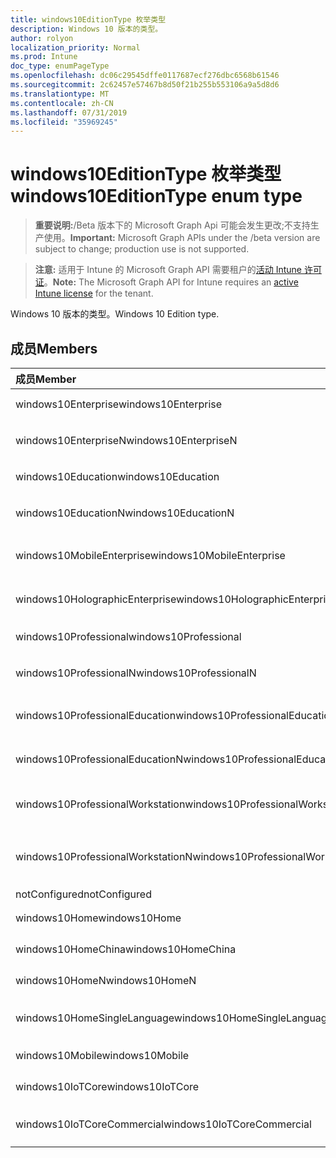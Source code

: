 ```yaml
---
title: windows10EditionType 枚举类型
description: Windows 10 版本的类型。
author: rolyon
localization_priority: Normal
ms.prod: Intune
doc_type: enumPageType
ms.openlocfilehash: dc06c29545dffe0117687ecf276dbc6568b61546
ms.sourcegitcommit: 2c62457e57467b8d50f21b255b553106a9a5d8d6
ms.translationtype: MT
ms.contentlocale: zh-CN
ms.lasthandoff: 07/31/2019
ms.locfileid: "35969245"
---
```

# <a name="windows10editiontype-enum-type"></a><span data-ttu-id="ac444-103">windows10EditionType 枚举类型</span><span class="sxs-lookup"><span data-stu-id="ac444-103">windows10EditionType enum type</span></span>

> <span data-ttu-id="ac444-104">**重要说明:**/Beta 版本下的 Microsoft Graph Api 可能会发生更改;不支持生产使用。</span><span class="sxs-lookup"><span data-stu-id="ac444-104">**Important:** Microsoft Graph APIs under the /beta version are subject to change; production use is not supported.</span></span>

> <span data-ttu-id="ac444-105">**注意:** 适用于 Intune 的 Microsoft Graph API 需要租户的[活动 Intune 许可证](https://go.microsoft.com/fwlink/?linkid=839381)。</span><span class="sxs-lookup"><span data-stu-id="ac444-105">**Note:** The Microsoft Graph API for Intune requires an [active Intune license](https://go.microsoft.com/fwlink/?linkid=839381) for the tenant.</span></span>

<span data-ttu-id="ac444-106">Windows 10 版本的类型。</span><span class="sxs-lookup"><span data-stu-id="ac444-106">Windows 10 Edition type.</span></span>

## <a name="members"></a><span data-ttu-id="ac444-107">成员</span><span class="sxs-lookup"><span data-stu-id="ac444-107">Members</span></span>
|<span data-ttu-id="ac444-108">成员</span><span class="sxs-lookup"><span data-stu-id="ac444-108">Member</span></span>|<span data-ttu-id="ac444-109">值</span><span class="sxs-lookup"><span data-stu-id="ac444-109">Value</span></span>|<span data-ttu-id="ac444-110">说明</span><span class="sxs-lookup"><span data-stu-id="ac444-110">Description</span></span>|
|:---|:---|:---|
|<span data-ttu-id="ac444-111">windows10Enterprise</span><span class="sxs-lookup"><span data-stu-id="ac444-111">windows10Enterprise</span></span>|<span data-ttu-id="ac444-112">0</span><span class="sxs-lookup"><span data-stu-id="ac444-112">0</span></span>|<span data-ttu-id="ac444-113">Windows 10 企业版</span><span class="sxs-lookup"><span data-stu-id="ac444-113">Windows 10 Enterprise</span></span>|
|<span data-ttu-id="ac444-114">windows10EnterpriseN</span><span class="sxs-lookup"><span data-stu-id="ac444-114">windows10EnterpriseN</span></span>|<span data-ttu-id="ac444-115">1</span><span class="sxs-lookup"><span data-stu-id="ac444-115">1</span></span>|<span data-ttu-id="ac444-116">Windows 10 EnterpriseN</span><span class="sxs-lookup"><span data-stu-id="ac444-116">Windows 10 EnterpriseN</span></span>|
|<span data-ttu-id="ac444-117">windows10Education</span><span class="sxs-lookup"><span data-stu-id="ac444-117">windows10Education</span></span>|<span data-ttu-id="ac444-118">双面</span><span class="sxs-lookup"><span data-stu-id="ac444-118">2</span></span>|<span data-ttu-id="ac444-119">Windows 10 教育版</span><span class="sxs-lookup"><span data-stu-id="ac444-119">Windows 10 Education</span></span>|
|<span data-ttu-id="ac444-120">windows10EducationN</span><span class="sxs-lookup"><span data-stu-id="ac444-120">windows10EducationN</span></span>|<span data-ttu-id="ac444-121">第三章</span><span class="sxs-lookup"><span data-stu-id="ac444-121">3</span></span>|<span data-ttu-id="ac444-122">Windows 10 EducationN</span><span class="sxs-lookup"><span data-stu-id="ac444-122">Windows 10 EducationN</span></span>|
|<span data-ttu-id="ac444-123">windows10MobileEnterprise</span><span class="sxs-lookup"><span data-stu-id="ac444-123">windows10MobileEnterprise</span></span>|<span data-ttu-id="ac444-124">4</span><span class="sxs-lookup"><span data-stu-id="ac444-124">4</span></span>|<span data-ttu-id="ac444-125">Windows 10 移动版企业版</span><span class="sxs-lookup"><span data-stu-id="ac444-125">Windows 10 Mobile Enterprise</span></span>|
|<span data-ttu-id="ac444-126">windows10HolographicEnterprise</span><span class="sxs-lookup"><span data-stu-id="ac444-126">windows10HolographicEnterprise</span></span>|<span data-ttu-id="ac444-127">5</span><span class="sxs-lookup"><span data-stu-id="ac444-127">5</span></span>|<span data-ttu-id="ac444-128">Windows 10 全息企业版</span><span class="sxs-lookup"><span data-stu-id="ac444-128">Windows 10 Holographic Enterprise</span></span>|
|<span data-ttu-id="ac444-129">windows10Professional</span><span class="sxs-lookup"><span data-stu-id="ac444-129">windows10Professional</span></span>|<span data-ttu-id="ac444-130">型</span><span class="sxs-lookup"><span data-stu-id="ac444-130">6</span></span>|<span data-ttu-id="ac444-131">Windows 10 专业版</span><span class="sxs-lookup"><span data-stu-id="ac444-131">Windows 10 Professional</span></span>|
|<span data-ttu-id="ac444-132">windows10ProfessionalN</span><span class="sxs-lookup"><span data-stu-id="ac444-132">windows10ProfessionalN</span></span>|<span data-ttu-id="ac444-133">步</span><span class="sxs-lookup"><span data-stu-id="ac444-133">7</span></span>|<span data-ttu-id="ac444-134">Windows 10 ProfessionalN</span><span class="sxs-lookup"><span data-stu-id="ac444-134">Windows 10 ProfessionalN</span></span>|
|<span data-ttu-id="ac444-135">windows10ProfessionalEducation</span><span class="sxs-lookup"><span data-stu-id="ac444-135">windows10ProfessionalEducation</span></span>|<span data-ttu-id="ac444-136">utf-8</span><span class="sxs-lookup"><span data-stu-id="ac444-136">8</span></span>|<span data-ttu-id="ac444-137">Windows 10 专业教育版</span><span class="sxs-lookup"><span data-stu-id="ac444-137">Windows 10 Professional Education</span></span>|
|<span data-ttu-id="ac444-138">windows10ProfessionalEducationN</span><span class="sxs-lookup"><span data-stu-id="ac444-138">windows10ProfessionalEducationN</span></span>|<span data-ttu-id="ac444-139">第</span><span class="sxs-lookup"><span data-stu-id="ac444-139">9</span></span>|<span data-ttu-id="ac444-140">Windows 10 专业版 EducationN</span><span class="sxs-lookup"><span data-stu-id="ac444-140">Windows 10 Professional EducationN</span></span>|
|<span data-ttu-id="ac444-141">windows10ProfessionalWorkstation</span><span class="sxs-lookup"><span data-stu-id="ac444-141">windows10ProfessionalWorkstation</span></span>|<span data-ttu-id="ac444-142">10 </span><span class="sxs-lookup"><span data-stu-id="ac444-142">10</span></span>|<span data-ttu-id="ac444-143">适用于工作站的 Windows 10 专业版</span><span class="sxs-lookup"><span data-stu-id="ac444-143">Windows 10 Professional for Workstations</span></span>|
|<span data-ttu-id="ac444-144">windows10ProfessionalWorkstationN</span><span class="sxs-lookup"><span data-stu-id="ac444-144">windows10ProfessionalWorkstationN</span></span>|<span data-ttu-id="ac444-145">11x17</span><span class="sxs-lookup"><span data-stu-id="ac444-145">11</span></span>|<span data-ttu-id="ac444-146">适用于工作站的 Windows 10 专业版 N</span><span class="sxs-lookup"><span data-stu-id="ac444-146">Windows 10 Professional for Workstations N</span></span>|
|<span data-ttu-id="ac444-147">notConfigured</span><span class="sxs-lookup"><span data-stu-id="ac444-147">notConfigured</span></span>|<span data-ttu-id="ac444-148">12</span><span class="sxs-lookup"><span data-stu-id="ac444-148">12</span></span>|<span data-ttu-id="ac444-149">NotConfigured</span><span class="sxs-lookup"><span data-stu-id="ac444-149">NotConfigured</span></span>|
|<span data-ttu-id="ac444-150">windows10Home</span><span class="sxs-lookup"><span data-stu-id="ac444-150">windows10Home</span></span>|<span data-ttu-id="ac444-151">13</span><span class="sxs-lookup"><span data-stu-id="ac444-151">13</span></span>|<span data-ttu-id="ac444-152">Windows 10 主页</span><span class="sxs-lookup"><span data-stu-id="ac444-152">Windows 10 Home</span></span>|
|<span data-ttu-id="ac444-153">windows10HomeChina</span><span class="sxs-lookup"><span data-stu-id="ac444-153">windows10HomeChina</span></span>|<span data-ttu-id="ac444-154">日</span><span class="sxs-lookup"><span data-stu-id="ac444-154">14</span></span>|<span data-ttu-id="ac444-155">Windows 10 家庭版中国</span><span class="sxs-lookup"><span data-stu-id="ac444-155">Windows 10 Home China</span></span>|
|<span data-ttu-id="ac444-156">windows10HomeN</span><span class="sxs-lookup"><span data-stu-id="ac444-156">windows10HomeN</span></span>|<span data-ttu-id="ac444-157">个</span><span class="sxs-lookup"><span data-stu-id="ac444-157">15</span></span>|<span data-ttu-id="ac444-158">Windows 10 家庭版 N</span><span class="sxs-lookup"><span data-stu-id="ac444-158">Windows 10 Home N</span></span>|
|<span data-ttu-id="ac444-159">windows10HomeSingleLanguage</span><span class="sxs-lookup"><span data-stu-id="ac444-159">windows10HomeSingleLanguage</span></span>|<span data-ttu-id="ac444-160">位</span><span class="sxs-lookup"><span data-stu-id="ac444-160">16</span></span>|<span data-ttu-id="ac444-161">Windows 10 家庭版单语言版</span><span class="sxs-lookup"><span data-stu-id="ac444-161">Windows 10 Home Single Language</span></span>|
|<span data-ttu-id="ac444-162">windows10Mobile</span><span class="sxs-lookup"><span data-stu-id="ac444-162">windows10Mobile</span></span>|<span data-ttu-id="ac444-163">×</span><span class="sxs-lookup"><span data-stu-id="ac444-163">17</span></span>|<span data-ttu-id="ac444-164">Windows 10 移动版</span><span class="sxs-lookup"><span data-stu-id="ac444-164">Windows 10 Mobile</span></span>|
|<span data-ttu-id="ac444-165">windows10IoTCore</span><span class="sxs-lookup"><span data-stu-id="ac444-165">windows10IoTCore</span></span>|<span data-ttu-id="ac444-166">18</span><span class="sxs-lookup"><span data-stu-id="ac444-166">18</span></span>|<span data-ttu-id="ac444-167">Windows 10 IoT 核心</span><span class="sxs-lookup"><span data-stu-id="ac444-167">Windows 10 IoT Core</span></span>|
|<span data-ttu-id="ac444-168">windows10IoTCoreCommercial</span><span class="sxs-lookup"><span data-stu-id="ac444-168">windows10IoTCoreCommercial</span></span>|<span data-ttu-id="ac444-169">合</span><span class="sxs-lookup"><span data-stu-id="ac444-169">19</span></span>|<span data-ttu-id="ac444-170">Windows 10 IoT Core 商业版</span><span class="sxs-lookup"><span data-stu-id="ac444-170">Windows 10 IoT Core Commercial</span></span>|





